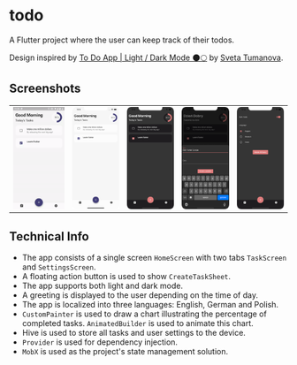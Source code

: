# todo

A Flutter project where the user can keep track of their todos.

Design inspired by [To Do App | Light / Dark Mode 🌑🌕](https://dribbble.com/shots/8294981-To-Do-App-Light-Dark-Mode) by [Sveta Tumanova](https://dribbble.com/sielurii).

## Screenshots

|                     |                              |                              |                              |                              |
| --------------------| ---------------------------- | ---------------------------- | ---------------------------- | ---------------------------- |
| ![](docs/gifs/01.gif) | ![](docs/screenshots/01.png) | ![](docs/screenshots/02.png) | ![](docs/screenshots/03.png) | ![](docs/screenshots/04.png) |

## Technical Info

- The app consists of a single screen `HomeScreen` with two tabs `TaskScreen` and `SettingsScreen`.
- A floating action button is used to show `CreateTaskSheet`.
- The app supports both light and dark mode.
- A greeting is displayed to the user depending on the time of day.
- The app is localized into three languages: English, German and Polish.
- `CustomPainter` is used to draw a chart illustrating the percentage of completed tasks. `AnimatedBuilder` is used to animate this chart.
- Hive is used to store all tasks and user settings to the device.
- `Provider` is used for dependency injection.
- `MobX` is used as the project's state management solution.

